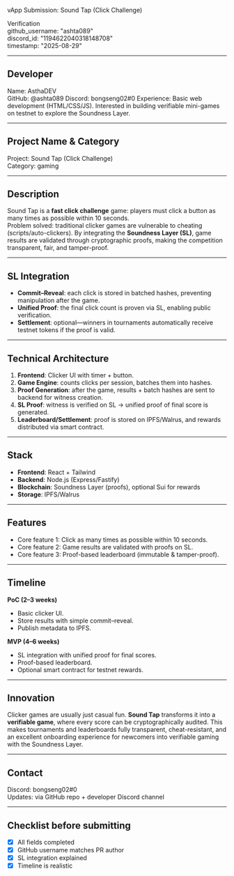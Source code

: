 vApp Submission: Sound Tap (Click Challenge)

Verification  
github_username: "ashta089"  
discord_id: "1194622040318148708"  
timestamp: "2025-08-29"  

---

## Developer
Name: AsthaDEV  
GitHub: @ashta089 
Discord: bongseng02#0 
Experience: Basic web development (HTML/CSS/JS). Interested in building verifiable mini-games on testnet to explore the Soundness Layer.  

---

## Project Name & Category
Project: Sound Tap (Click Challenge)  
Category: gaming  

---

## Description
Sound Tap is a **fast click challenge** game: players must click a button as many times as possible within 10 seconds.  
Problem solved: traditional clicker games are vulnerable to cheating (scripts/auto-clickers). By integrating the **Soundness Layer (SL)**, game results are validated through cryptographic proofs, making the competition transparent, fair, and tamper-proof.  

---

## SL Integration
- **Commit–Reveal**: each click is stored in batched hashes, preventing manipulation after the game.  
- **Unified Proof**: the final click count is proven via SL, enabling public verification.  
- **Settlement**: optional—winners in tournaments automatically receive testnet tokens if the proof is valid.  

---

## Technical Architecture
1. **Frontend**: Clicker UI with timer + button.  
2. **Game Engine**: counts clicks per session, batches them into hashes.  
3. **Proof Generation**: after the game, results + batch hashes are sent to backend for witness creation.  
4. **SL Proof**: witness is verified on SL → unified proof of final score is generated.  
5. **Leaderboard/Settlement**: proof is stored on IPFS/Walrus, and rewards distributed via smart contract.  

---

## Stack
- **Frontend**: React + Tailwind  
- **Backend**: Node.js (Express/Fastify)  
- **Blockchain**: Soundness Layer (proofs), optional Sui for rewards  
- **Storage**: IPFS/Walrus  

---

## Features
- Core feature 1: Click as many times as possible within 10 seconds.  
- Core feature 2: Game results are validated with proofs on SL.  
- Core feature 3: Proof-based leaderboard (immutable & tamper-proof).  

---

## Timeline
**PoC (2–3 weeks)**  
- Basic clicker UI.  
- Store results with simple commit–reveal.  
- Publish metadata to IPFS.  

**MVP (4–6 weeks)**  
- SL integration with unified proof for final scores.  
- Proof-based leaderboard.  
- Optional smart contract for testnet rewards.  

---

## Innovation
Clicker games are usually just casual fun. **Sound Tap** transforms it into a **verifiable game**, where every score can be cryptographically audited. This makes tournaments and leaderboards fully transparent, cheat-resistant, and an excellent onboarding experience for newcomers into verifiable gaming with the Soundness Layer.  

---

## Contact
Discord: bongseng02#0  
Updates: via GitHub repo + developer Discord channel  

---

## Checklist before submitting
- [x] All fields completed  
- [x] GitHub username matches PR author  
- [x] SL integration explained  
- [x] Timeline is realistic  
